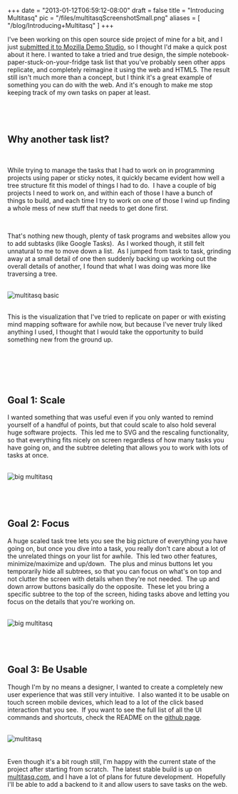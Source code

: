 
+++
date = "2013-01-12T06:59:12-08:00"
draft = false
title = "Introducing Multitasq"
pic = "/files/multitasqScreenshotSmall.png"
aliases = [
  "/blog/Introducing+Multitasq"
]
+++

I've been working on this open source side project of mine for a bit, and I just <a href="https://developer.mozilla.org/en-US/demos/detail/multitasq">submitted it to Mozilla Demo Studio</a>, so I thought I'd make a quick post about it here.  I wanted to take a tried and true design, the simple notebook-paper-stuck-on-your-fridge task list that you've probably seen other apps replicate, and completely reimagine it using the web and HTML5.  The result still isn't much more than a concept, but I think it's a great example of something you can do with the web.  And it's enough to make me stop keeping track of my own tasks on paper at least.<br>

<h2><br>
</h2>
<h2>Why another task list?</h2>

<br>

While trying to manage the tasks that I had to work on in programming projects using paper or sticky notes, it quickly became evident how well a tree structure fit this model of things I had to do.&nbsp; I have a couple of big projects I need to work on, and within each of those I have a bunch of things to build, and each time I try to work on one of those I wind up finding a whole mess of new stuff that needs to get done first.<br>

<br>

That's nothing new though, plenty of task programs and websites allow you to add subtasks (like Google Tasks).&nbsp; As I worked though, it still felt unnatural to me to move down a list.&nbsp; As I jumped from task to task, grinding away at a small detail of one then suddenly backing up working out the overall details of another, I found that what I was doing was more like traversing a tree.<br>

<br>

<img unselectable="on" src="http://justinmccandless.com/img/posts/multitasq/multitasqScreenshotUnderpants.png" alt="multitasq basic" style="text-align: center; cursor: default;">
<br>

<br>

This is the visualization that I've tried to replicate on paper or with existing mind mapping software for awhile now, but because I've never truly liked anything I used, I thought that I would take the opportunity to build something new from the ground up.<br>

<br>

<h2><br>
</h2>
<h2>Goal 1: Scale</h2>

I wanted something that was useful even if you only wanted to remind yourself of a handful of points, but that could scale to also hold several huge software projects.&nbsp; This led me to SVG and the rescaling functionality, so that everything fits nicely on screen regardless of how many tasks you have going on, and the subtree deleting that allows you to work with lots of tasks at once.<br>

<br>

<img unselectable="on" src="http://justinmccandless.com/img/posts/multitasq/multitasqBig.png" alt="big multitasq" style="text-align: center; cursor: default;">
<br>

<h2><br>
</h2>
<h2>Goal 2: Focus</h2>

A huge scaled task tree lets you see the big picture of everything you have going on, but once you dive into a task, you really don't care about a lot of the unrelated things on your list for awhile.&nbsp; This led two other features, minimize/maximize and up/down.&nbsp; The plus and minus buttons let you temporarily hide all subtrees, so that you can focus on what's on top and not clutter the screen with details when they're not needed.&nbsp; The up and down arrow buttons basically do the opposite.&nbsp; These let you bring a specific subtree to the top of the screen, hiding tasks above and letting you focus on the details that you're working on.
<br>

<br>

<img unselectable="on" src="http://justinmccandless.com/img/posts/multitasq/multitasqGroceries.png" alt="big multitasq" style="text-align: center; cursor: default;">
<br>

<h2><br>
</h2>
<h2>Goal 3: Be Usable</h2>

Though I'm by no means a designer, I wanted to create a completely new user experience that was still very intuitive.&nbsp; I also wanted it to be usable on touch screen mobile devices, which lead to a lot of the click based interaction that you see.&nbsp; If you want to see the full list of all the UI commands and shortcuts, check the README on the <a href="https://github.com/justinmc/multitasq">github page</a>.<br>

<br>

<img unselectable="on" src="http://justinmccandless.com/img/posts/multitasq/multitasqLogo.png" alt="multitasq" style="text-align: center; cursor: default;">
<br>

<br>
<br>
Even though it's a bit rough still, I'm happy with the current state of the project after starting from scratch.&nbsp; The latest stable build is up on <a href="http://www.multitasq.com">multitasq.com</a>, and I have a lot of plans for future development.&nbsp; Hopefully I'll be able to add a backend to it and allow users to save tasks on the web.<br>
